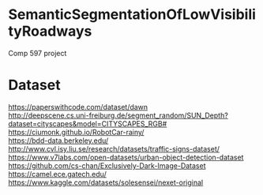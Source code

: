 # SemanticSegmentationOfLowVisibilityRoadways
Comp 597 project

# Dataset
https://paperswithcode.com/dataset/dawn <br>
http://deepscene.cs.uni-freiburg.de/segment_random/SUN_Depth?dataset=cityscapes&model=CITYSCAPES_RGB# <br>
https://ciumonk.github.io/RobotCar-rainy/ <br>
https://bdd-data.berkeley.edu/ <br>
http://www.cvl.isy.liu.se/research/datasets/traffic-signs-dataset/ <br>
https://www.v7labs.com/open-datasets/urban-object-detection-dataset <br>
https://github.com/cs-chan/Exclusively-Dark-Image-Dataset <br>
https://camel.ece.gatech.edu/ <br>
https://www.kaggle.com/datasets/solesensei/nexet-original <br>
